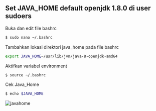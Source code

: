 ## Set JAVA_HOME default openjdk 1.8.0 di user sudoers
Buka dan edit file bashrc
```sh
$ sudo nano ~/.bashrc
```
Tambahkan lokasi direktori java_home pada file bashrc
```sh
export JAVA_HOME=/usr/lib/jvm/java-8-openjdk-amd64
```
Aktifkan variabel environment
```sh
$ source ~/.bashrc
```
Cek Java_Home
```sh
$ echo $JAVA_HOME
```
![javahome](https://iili.io/HbfWUlt.png)
